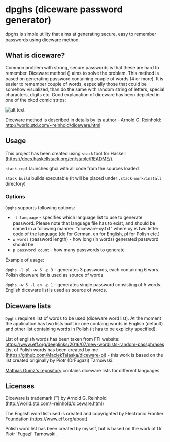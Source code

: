 # dpghs (diceware password generator)

dpghs is simple utility that aims at generating secure, easy to remember passwords using diceware method.

## What is diceware?

Common problem with strong, secure passwords is that these are hard to remember. Diceware method () aims to solve the problem. This method is based on generating password containing couple of words (4 or more). It is easier to remember couple of words, especially those that could be somehow visualized, than do the same with random string of letters, special characters, digits etc. Good explanation of diceware has been depicted in one of the xkcd comic strips: 

![alt text](https://imgs.xkcd.com/comics/password_strength.png "xkcd on Diceware")

Diceware method is described in details by its author - Arnold G. Reinhold: http://world.std.com/~reinhold/diceware.html

## Usage

This project has been created using `stack` tool for Haskell (https://docs.haskellstack.org/en/stable/README/).

`stack repl` launches ghci with all code from the sources loaded

`stack build` builds executable (it will be placed under `.stack-work/install` directory)

### Options

`Dpghs` supports following options:
- `-l language` - specifies which language list to use to generate password. Please note that language file has to exist, and should be named in a following manner: "diceware-xy.txt" where xy is two letter code of the language (de for German, en for English, pl for Polish etc.)
- `w words` (password length) - how long (in words) generated password should be
- `p password count` - how many passwords to generate

Example of usage:

`dpghs -l pl -w 6 -p 3`  - generates 3 passwords, each containing 6 wors. Polish diceware list is used as source of words.

`dpghs -w 5 -l en -p 1` - generates single password consisting of 5 words. English diceware list is used as source of words.

## Diceware lists

`Dpghs` requires list of words to be used (diceware word list). At the moment the application has two lists built in: one containg words in English (default) and other list containing words in Polish (it has to be explicity specified). 

List of english words has been taken from FFI website: https://www.eff.org/deeplinks/2016/07/new-wordlists-random-passphrases
List of Polish words has been created by me (https://github.com/MaciekTalaska/diceware-pl) - this work is based on the list created originally by Piotr (DrFugazi) Tarnowski.


[Mathias Gumz's repository](https://github.com/mgumz/diceware/tree/master/lists) contains diceware lists for different languages.

## Licenses 

Diceware is trademark (™) by Arnold G. Reinhold (http://world.std.com/~reinhold/diceware.html)

The English word list used is created and copyrighted by Electronic Frontier Foundation (https://www.eff.org/about).

Polish word list has been created by myself, but is based on the work of Dr Piotr 'Fugazi' Tarnowski.
